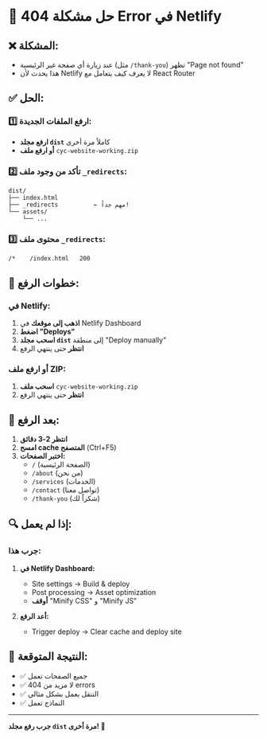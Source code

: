 # 🔧 حل مشكلة 404 Error في Netlify

## ❌ **المشكلة:**
- عند زيارة أي صفحة غير الرئيسية (مثل `/thank-you`) تظهر "Page not found"
- هذا يحدث لأن Netlify لا يعرف كيف يتعامل مع React Router

## ✅ **الحل:**

### **1️⃣ ارفع الملفات الجديدة:**
- **ارفع مجلد `dist`** كاملاً مرة أخرى
- **أو ارفع ملف** `cyc-website-working.zip`

### **2️⃣ تأكد من وجود ملف `_redirects`:**
```
dist/
├── index.html
├── _redirects          ← مهم جداً!
└── assets/
    └── ...
```

### **3️⃣ محتوى ملف `_redirects`:**
```
/*    /index.html   200
```

## 🔄 **خطوات الرفع:**

### **في Netlify:**
1. **اذهب إلى موقعك** في Netlify Dashboard
2. **اضغط "Deploys"**
3. **اسحب مجلد `dist`** إلى منطقة "Deploy manually"
4. **انتظر** حتى ينتهي الرفع

### **أو ارفع ملف ZIP:**
1. **اسحب ملف** `cyc-website-working.zip`
2. **انتظر** حتى ينتهي الرفع

## 🎯 **بعد الرفع:**
1. **انتظر 2-3 دقائق**
2. **امسح cache المتصفح** (Ctrl+F5)
3. **اختبر الصفحات:**
   - `/` (الصفحة الرئيسية)
   - `/about` (من نحن)
   - `/services` (الخدمات)
   - `/contact` (تواصل معنا)
   - `/thank-you` (شكراً لك)

## 🔍 **إذا لم يعمل:**

### **جرب هذا:**
1. **في Netlify Dashboard:**
   - Site settings → Build & deploy
   - Post processing → Asset optimization
   - **أوقف** "Minify CSS" و "Minify JS"

2. **أعد الرفع:**
   - Trigger deploy → Clear cache and deploy site

## 🎉 **النتيجة المتوقعة:**
- ✅ جميع الصفحات تعمل
- ✅ لا مزيد من 404 errors
- ✅ التنقل يعمل بشكل مثالي
- ✅ النماذج تعمل

---
**جرب رفع مجلد `dist` مرة أخرى! 🚀**


